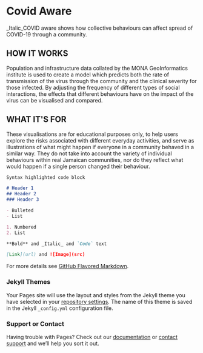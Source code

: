 # Covid Aware

_Italic_COVID aware shows how collective behaviours can affect spread of COVID-19 through a community.

## HOW IT WORKS

Population and infrastructure data collated by the MONA GeoInformatics institute is used to create a model which predicts both the rate of transmission of the virus through the community and the clinical severity for those infected. By adjusting the frequency of different types of social interactions, the effects that different behaviours have on the impact of the virus can be visualised and compared.

## WHAT IT'S FOR

These visualisations are for educational purposes only, to help users explore the risks associated with different everyday activities, and serve as illustrations of what might happen if everyone in a community behaved in a similar way. They do not take into account the variety of individual behaviours within real Jamaican communities, nor do they reflect what would happen if a single person changed their behaviour.

```markdown
Syntax highlighted code block

# Header 1
## Header 2
### Header 3

- Bulleted
- List

1. Numbered
2. List

**Bold** and _Italic_ and `Code` text

[Link](url) and ![Image](src)
```

For more details see [GitHub Flavored Markdown](https://guides.github.com/features/mastering-markdown/).

### Jekyll Themes

Your Pages site will use the layout and styles from the Jekyll theme you have selected in your [repository settings](https://github.com/Edinburgh-College-of-Art/covid19-caribbean-website/settings). The name of this theme is saved in the Jekyll `_config.yml` configuration file.

### Support or Contact

Having trouble with Pages? Check out our [documentation](https://help.github.com/categories/github-pages-basics/) or [contact support](https://github.com/contact) and we’ll help you sort it out.
